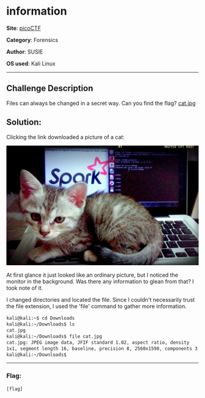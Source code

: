 # information

**Site**: [picoCTF](https://www.picoctf.org/)

**Category**: Forensics

**Author**: SUSIE

**OS used**: Kali Linux

----

## Challenge Description

Files can always be changed in a secret way. Can you find the flag? [cat.jpg](http://www.com/)


## Solution:

Clicking the link downloaded a picture of a cat:

![kitteh!](https://github.com/blackholeorbit/nullbit/blob/main/cat.jpg "a title")

At first glance it just looked like an ordinary picture, but I noticed the monitor in the background. Was there any information to glean from that? I took
note of it.

I changed directories and located the file. Since I couldn't necessarily trust the file extension, I used the 'file' command to gather more information.

```
kali@kali:~$ cd Downloads
kali@kali:~/Downloads$ ls
cat.jpg
kali@kali:~/Downloads$ file cat.jpg
cat.jpg: JPEG image data, JFIF standard 1.02, aspect ratio, density 1x1, segment length 16, baseline, precision 8, 2560x1598, components 3
kali@kali:~/Downloads$ 
```



----

### Flag:
```
[flag]
```


